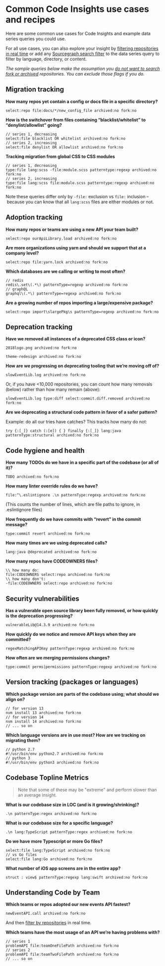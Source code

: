 # Common Code Insights use cases and recipes

Here are some common use cases for Code Insights and example data series queries you could use. 

For all use cases, you can also explore your insight by [filtering repositories in real time](../how-tos/filtering_an_insight.md) or add any [Sourcegraph search filter](../../../code_search/reference/language.md#search-pattern) to the data series query to filter by language, directory, or content. 

*The sample queries below make the assumption you [do not want to search fork or archived](../references/common_reasons_code_insights_may_not_match_search_results.md#not-including-fork-no-and-archived-no-in-your-insight-query) repositories. You can exclude those flags if you do.*

## Migration tracking 

**How many repos yet contain a config or docs file in a specific directory?**
```sgquery
select:repo file:docs/*/new_config_file archived:no fork:no
```

**How is the switchover from files containing “blacklist/whitelist” to “denylist/allowlist" going?**
```sgquery
// series 1, decreasing
select:file blacklist OR whitelist archived:no fork:no 
// series 2, increasing
select:file denylist OR allowlist archived:no fork:no 
```

**Tracking migration from global CSS to CSS modules**
```sgquery
// series 1, decreasing
type:file lang:scss -file:module.scss patterntype:regexp archived:no fork:no 
// series 2, increasing
type:file lang:scss file:module.scss patterntype:regexp archived:no fork:no 
```
Note these queries differ only by `-file:` exclusion vs `file:` inclusion – because you can know that all `lang:scss` files are either modules or not.


## Adoption tracking

**How many repos or teams are using a new API your team built?**
```sgquery
select:repo ourApiLibrary.load archived:no fork:no
```

**Are more organizations using yarn and should we support that at a company level?**
```sgquery
select:repo file:yarn.lock archived:no fork:no
```

**Which databases are we calling or writing to most often?**
```sgquery
// redis
redis\.set\(.*\) patternType=regexp archived:no fork:no 
// graphQL
graphql\(.*\) patternType=regexp archived:no fork:no
```

**Are a growing number of repos importing a large/expensive package?**
```sgquery
select:repo import\slargePkg\s patternType=regexp archived:no fork:no
```

## Deprecation tracking

**Have we removed all instances of a deprecated CSS class or icon?**
```sgquery
2018logo.png archived:no fork:no
```
```sgquery
theme-redesign archived:no fork:no
```

**How are we progressing on deprecating tooling that we’re moving off of?**
```sgquery
slowEventLib.log archived:no fork:no
```
Or, if you have <10,000 repositories, you can count how many removals (below) rather than how many remain (above): 
```sgquery
slowEventLib.log type:diff select:commit.diff.removed archived:no fork:no
```

**Are we deprecating a structural code pattern in favor of a safer pattern?** 

Example: do all our tries have catches? This tracks how many do not: 
```sgquery
try {:[_]} catch (:[e]) { } finally {:[_]} lang:java patternType:structural archived:no fork:no
```

## Code hygiene and health 

**How many TODOs do we have in a specific part of the codebase (or all of it)?** 
```sgquery
TODO archived:no fork:no
```

**How many linter override rules do we have?**
```sgquery
file:^\.eslintignore .\n patternType:regexp archived:no fork:no
```
(This counts the number of lines, which are file paths to ignore, in .eslintignore files)

**How frequently do we have commits with “revert” in the commit message?**
```sgquery
type:commit revert archived:no fork:no
```

**How many times are we using deprecated calls?**
```sgquery
lang:java @deprecated archived:no fork:no
```

**How many repos have CODEOWNERS files?** 
```sgquery
\\ how many do:
file:CODEOWNERS select:repo archived:no fork:no
\\ how many don't:
-file:CODEOWNERS select:repo archived:no fork:no
```

## Security vulnerabilities

**Has a vulnerable open source library been fully removed, or how quickly is the deprecation progressing?**
```sgquery
vulnerableLib@14.3.9 archived:no fork:no
```

**How quickly do we notice and remove API keys when they are committed?** 
```sgquery
regexMatchingAPIKey patternType:regexp archived:no fork:no
```

**How often are we merging permissions changes?**
```sgquery
type:commit perms|permissions patternType:regexp archived:no fork:no
```

## Version tracking (packages or languages)

**Which package version are parts of the codebase using; what should we align on?**
```sgquery
// for version 13
nvm install 13 archived:no fork:no
// for version 14
nvm install 14 archived:no fork:no
// ... so on
```

**Which language versions are in use most? How are we tracking on migrating them?**  
```sgquery
// python 2.7
#!/usr/bin/env python2.7 archived:no fork:no
// python 3
#!/usr/bin/env python3 archived:no fork:no
```

## Codebase Topline Metrics
> Note that some of these may be "extreme" and perform slower than an average insight. 

**What is our codebase size in LOC (and is it growing/shrinking)?** 
```sgquery 
.\n patternType:regex archived:no fork:no
```

**What is our codebase size for a specific language?**
```sgquery 
.\n lang:TypeScript patternType:regex archived:no fork:no
```

**Do we have more Typescript or more Go files?** 
```sgquery 
select:file lang:TypeScript archived:no fork:no
// vs Go files
select:file lang:Go archived:no fork:no
```

**What number of iOS app screens are in the entire app?**
```sgquery
struct : view$ patternType:regexp lang:swift archived:no fork:no
```

## Understanding Code by Team

**Which teams or repos adopted our new events API fastest?** 
```sgquery
newEventAPI.call archived:no fork:no
```
And then [filter by repositories](../how-tos/filtering_an_insight.md) in real time. 

**Which teams have the most usage of an API we’re having problems with?**
```sgquery
// series 1
problemAPI file:teamOneFilePath archived:no fork:no
// series 2
problemAPI file:teamTwoFilePath archived:no fork:no
// ... so on
```
